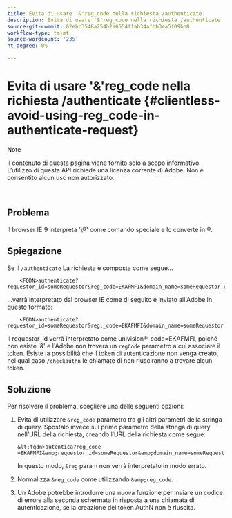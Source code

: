 ```yaml
---
title: Evita di usare '&'reg_code nella richiesta /authenticate
description: Evita di usare '&'reg_code nella richiesta /authenticate
source-git-commit: 02ebc3548a254b2a6554f1ab34afbb3ea5f09bb8
workflow-type: tm+mt
source-wordcount: '235'
ht-degree: 0%

---
```


# Evita di usare &#39;&amp;&#39;reg_code nella richiesta /authenticate {#clientless-avoid-using-reg_code-in-authenticate-request}

>[!NOTE]
>
>Il contenuto di questa pagina viene fornito solo a scopo informativo. L’utilizzo di questa API richiede una licenza corrente di Adobe. Non è consentito alcun uso non autorizzato.

</br>



## Problema

Il browser IE 9 interpreta &#39;\®&#39; come comando speciale e lo converte in ®.

## Spiegazione

Se il `/authenticate` La richiesta è composta come segue...


```
    <FQDN>authenticate? requestor_id=someRequestor&reg_code=EKAFMFI&domain_name=someRequestor.com&noflash=true&mso_id=someMvpd&redirect_url=someRequestor.redirect.url.html
```


...verrà interpretato dal browser IE come di seguito e inviato all&#39;Adobe in questo formato:


```
    <FQDN>authenticate?requestor_id=someRequestor&reg;_code=EKAFMFI&domain_name=someRequestor.com&noflash=true&mso_id=someMvpd&redirect_url=someRequestor.redirect.url.html
```


Il requestor\_id verrà interpretato come univision®\_code=EKAFMFI, poiché non esiste &#39;&amp;&#39; e l&#39;Adobe non troverà un `regCode` parametro a cui associare il token.  Esiste la possibilità che il token di autenticazione non venga creato, nel qual caso `/checkauthn` le chiamate di non riusciranno a trovare alcun token.



## Soluzione

Per risolvere il problema, scegliere una delle seguenti opzioni:

1. Evita di utilizzare `&reg_code` parametro tra gli altri parametri della stringa di query.  Spostalo invece sul primo parametro della stringa di query nell’URL della richiesta, creando l’URL della richiesta come segue:


       &lt;fqdn>autentica?reg_code =EKAFMFI&amp;requestor_id=someRequestor&amp;domain_name=someRequestor.com&amp;noflash=true&amp;mso_id=someMvpd&amp;redirect_url=someRequestor.redirect.url.html
   

   In questo modo, `&reg` param non verrà interpretato in modo errato.

1. Normalizza `&reg_code` come utilizzando `&amp;reg_code`.

1. Un Adobe potrebbe introdurre una nuova funzione per inviare un codice di errore alla seconda schermata in risposta a una chiamata di autenticazione, se la creazione del token AuthN non è riuscita.
